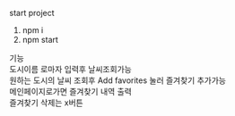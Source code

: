 start project
1. npm i
2. npm start  

기능 </br>
도시이름 로마자 입력후 날씨조회가능 </br>
원하는 도시의 날씨 조회후 Add favorites 눌러 즐겨찾기 추가가능 </br>
메인페이지로가면 즐겨찾기 내역 출력 </br>
즐겨찾기 삭제는 x버튼
